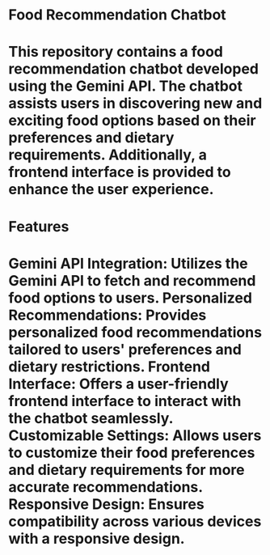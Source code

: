 <h1>Food Recommendation Chatbot<h1>

<p>This repository contains a food recommendation chatbot developed using the Gemini API. The chatbot assists users in discovering new and exciting food options based on their preferences and dietary requirements. Additionally, a frontend interface is provided to enhance the user experience.</p>



<h1>Features<h1>


<p>Gemini API Integration: Utilizes the Gemini API to fetch and recommend food options to users.
Personalized Recommendations: Provides personalized food recommendations tailored to users' preferences and dietary restrictions.
Frontend Interface: Offers a user-friendly frontend interface to interact with the chatbot seamlessly.
Customizable Settings: Allows users to customize their food preferences and dietary requirements for more accurate recommendations.
Responsive Design: Ensures compatibility across various devices with a responsive design.
</p>
